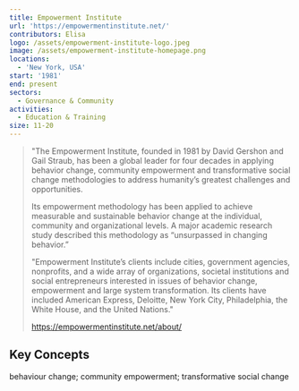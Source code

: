 ```yaml
---
title: Empowerment Institute
url: 'https://empowermentinstitute.net/'
contributors: Elisa
logo: /assets/empowerment-institute-logo.jpeg
image: /assets/empowerment-institute-homepage.png
locations:
  - 'New York, USA'
start: '1981'
end: present
sectors:
  - Governance & Community
activities:
  - Education & Training
size: 11-20
---
```

> "The Empowerment Institute, founded in 1981 by David Gershon and Gail Straub, has been a global leader for four decades in applying behavior change, community empowerment and transformative social change methodologies to address humanity’s greatest challenges and opportunities. 
> 
> Its empowerment methodology has been applied to achieve measurable and sustainable behavior change at the individual,  community and organizational levels. A major academic research study described this methodology as “unsurpassed in changing behavior.”
> 
> "Empowerment Institute’s clients include cities, government agencies, nonprofits, and a wide array of organizations, societal institutions and social entrepreneurs interested in issues of behavior change, empowerment and large system transformation. Its clients have included American Express, Deloitte, New York City, Philadelphia, the White House, and the United Nations."
> 
> https://empowermentinstitute.net/about/

## Key Concepts

behaviour change; community empowerment; transformative social change
